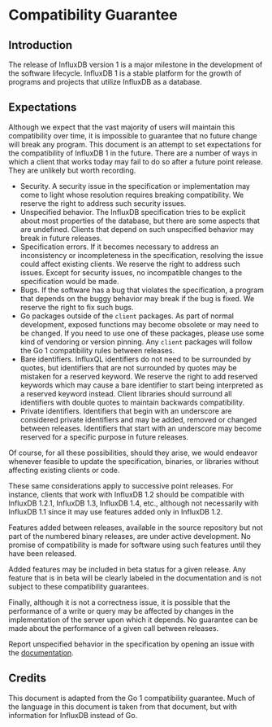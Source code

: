 # Compatibility Guarantee
## Introduction

The release of InfluxDB version 1 is a major milestone in the
development of the software lifecycle. InfluxDB 1 is a stable platform
for the growth of programs and projects that utilize InfluxDB as a
database.

## Expectations

Although we expect that the vast majority of users will maintain this
compatibility over time, it is impossible to guarantee that no future
change will break any program. This document is an attempt to set
expectations for the compatibility of InfluxDB 1 in the future. There
are a number of ways in which a client that works today may fail to do
so after a future point release. They are unlikely but worth recording.

* Security. A security issue in the specification or implementation may
  come to light whose resolution requires breaking compatibility. We
  reserve the right to address such security issues.
* Unspecified behavior. The InfluxDB specification tries to be explicit
  about most properties of the database, but there are some aspects that
  are undefined. Clients that depend on such unspecified behavior may
  break in future releases.
* Specification errors. If it becomes necessary to address an
  inconsistency or incompleteness in the specification, resolving the
  issue could affect existing clients. We reserve the right to address
  such issues. Except for security issues, no incompatible changes to
  the specification would be made.
* Bugs. If the software has a bug that violates the specification, a
  program that depends on the buggy behavior may break if the bug is
  fixed. We reserve the right to fix such bugs.
* Go packages outside of the `client` packages. As part of normal
  development, exposed functions may become obsolete or may need to be
  changed. If you need to use one of these packages, please use some
  kind of vendoring or version pinning. Any `client` packages will
  follow the Go 1 compatibility rules between releases.
* Bare identifiers. InfluxQL identifiers do not need to be surrounded by
  quotes, but identifiers that are not surrounded by quotes may be
  mistaken for a reserved keyword. We reserve the right to add reserved
  keywords which may cause a bare identifier to start being interpreted
  as a reserved keyword instead. Client libraries should surround all
  identifiers with double quotes to maintain backwards compatibility.
* Private identifiers. Identifiers that begin with an underscore are
  considered private identifiers and may be added, removed or changed
  between releases. Identifiers that start with an underscore may
  become reserved for a specific purpose in future releases.

Of course, for all these possibilities, should they arise, we would
endeavor whenever feasible to update the specification, binaries, or
libraries without affecting existing clients or code.

These same considerations apply to successive point releases. For
instance, clients that work with InfluxDB 1.2 should be compatible with
InfluxDB 1.2.1, InfluxDB 1.3, InfluxDB 1.4, etc., although not
necessarily with InfluxDB 1.1 since it may use features added only in
InfluxDB 1.2.

Features added between releases, available in the source repository but
not part of the numbered binary releases, are under active development.
No promise of compatibility is made for software using such features
until they have been released.

Added features may be included in beta status for a given release. Any
feature that is in beta will be clearly labeled in the documentation and
is not subject to these compatibility guarantees.

Finally, although it is not a correctness issue, it is possible that the
performance of a write or query may be affected by changes in the
implementation of the server upon which it depends. No guarantee can be
made about the performance of a given call between releases.

Report unspecified behavior in the specification by opening an issue
with the [documentation](https://github.com/influxdata/docs.influxdata.com).

## Credits

This document is adapted from the Go 1 compatibility guarantee. Much of
the language in this document is taken from that document, but with
information for InfluxDB instead of Go.
